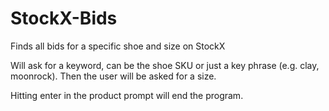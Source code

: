 # StockX-Bids
Finds all bids for a specific shoe and size on StockX

Will ask for a keyword, can be the shoe SKU or just a key phrase (e.g. clay, moonrock). Then the user will be asked for a size.

Hitting enter in the product prompt will end the program.
